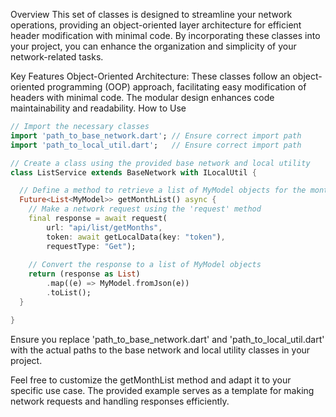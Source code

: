 Overview
This set of classes is designed to streamline your network operations, providing an object-oriented layer architecture for efficient header modification with minimal code. By incorporating these classes into your project, you can enhance the organization and simplicity of your network-related tasks.

Key Features
Object-Oriented Architecture: These classes follow an object-oriented programming (OOP) approach, facilitating easy modification of headers with minimal code. The modular design enhances code maintainability and readability.
How to Use
```dart
// Import the necessary classes
import 'path_to_base_network.dart'; // Ensure correct import path
import 'path_to_local_util.dart';   // Ensure correct import path

// Create a class using the provided base network and local utility
class ListService extends BaseNetwork with ILocalUtil {

  // Define a method to retrieve a list of MyModel objects for the month
  Future<List<MyModel>> getMonthList() async {
    // Make a network request using the 'request' method
    final response = await request(
        url: "api/list/getMonths",
        token: await getLocalData(key: "token"),
        requestType: "Get");
        
    // Convert the response to a list of MyModel objects
    return (response as List)
        .map((e) => MyModel.fromJson(e))
        .toList();
  }

}
```

Ensure you replace 'path_to_base_network.dart' and 'path_to_local_util.dart' with the actual paths to the base network and local utility classes in your project.

Feel free to customize the getMonthList method and adapt it to your specific use case. The provided example serves as a template for making network requests and handling responses efficiently.
